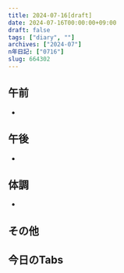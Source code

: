 ```yaml
---
title: 2024-07-16[draft]
date: 2024-07-16T00:00:00+09:00
draft: false
tags: ["diary", ""]
archives: ["2024-07"]
n年日記: ["0716"]
slug: 664302
---
```

## 午前
- 
## 午後
- 
## 体調
- 
## その他
## 今日のTabs